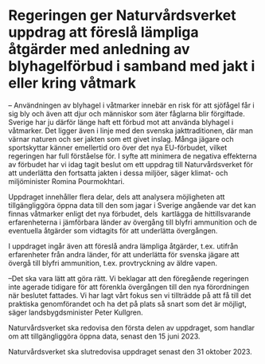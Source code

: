 # Regeringen ger Naturvårdsverket uppdrag att föreslå lämpliga åtgärder med anledning av blyhagelförbud i samband med jakt i eller kring våtmark

– Användningen av blyhagel i våtmarker innebär en risk för att sjöfågel får i sig bly och även att djur och människor som äter fåglarna blir förgiftade. Sverige har ju därför länge haft ett förbud mot att använda blyhagel i våtmarker. Det ligger även i linje med den svenska jakttraditionen, där man värnar naturen och ser jakten som ett givet inslag. Många jägare och sportskyttar känner emellertid oro över det nya EU-förbudet, vilket regeringen har full förståelse för. I syfte att minimera de negativa effekterna av förbudet har vi idag tagit beslut om ett uppdrag till Naturvårdsverket för att underlätta den fortsatta jakten i dessa miljöer, säger klimat- och miljöminister Romina Pourmokhtari.

Uppdraget innehåller flera delar, dels att analysera möjligheten att tillgängliggöra öppna data till den som jagar i Sverige angående var det kan finnas våtmarker enligt det nya förbudet, dels  kartlägga de hittillsvarande erfarenheterna i jämförbara länder av övergång till blyfri ammunition och de eventuella åtgärder som vidtagits för att underlätta övergången.

I uppdraget ingår även att föreslå andra lämpliga åtgärder, t.ex. utifrån erfarenheter från andra länder, för att underlätta för svenska jägare att övergå till blyfri ammunition, t.ex. provtryckning av äldre vapen.

–Det ska vara lätt att göra rätt. Vi beklagar att den föregående regeringen inte agerade tidigare för att förenkla övergången till den nya förordningen när beslutet fattades. Vi har lagt vårt fokus sen vi tillträdde på att få till det praktiska genomförandet och ha det på plats så snart som det är möjligt, säger landsbygdsminister Peter Kullgren.

Naturvårdsverket ska redovisa den första delen av uppdraget, som handlar om att tillgängliggöra öppna data, senast den 15 juni 2023.

Naturvårdsverket ska slutredovisa uppdraget senast den 31 oktober 2023.
